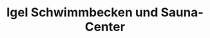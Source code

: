 ---
title: "Igel Schwimmbecken und Sauna-Center"
url: /berlin/igel-schwimmbecken-und-sauna-center/
shop: Pool
---